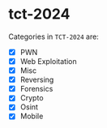 # tct-2024

Categories in `TCT-2024` are:

- [x] PWN
- [x] Web Exploitation
- [x] Misc
- [x] Reversing
- [x] Forensics
- [x] Crypto
- [x] Osint
- [x] Mobile
